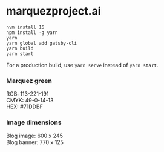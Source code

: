 # marquezproject.ai

```
nvm install 16
npm install -g yarn
yarn
yarn global add gatsby-cli
yarn build
yarn start
```

For a production build, use `yarn serve` instead of `yarn start`.

### Marquez green
RGB: 113-221-191\
CMYK: 49-0-14-13\
HEX: #71DDBF

### Image dimensions
Blog image: 600 x 245\
Blog banner: 770 x 125